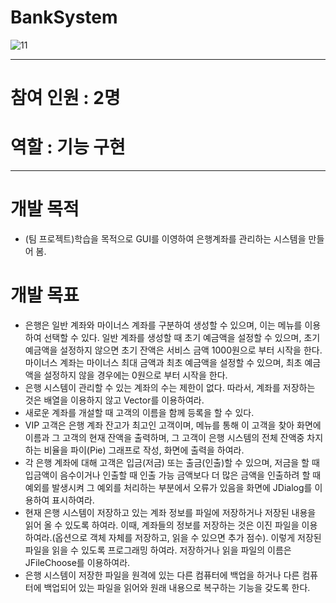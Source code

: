 # BankSystem

![11](https://user-images.githubusercontent.com/57030114/69799931-944f6380-1217-11ea-9ec1-d8339c4e723b.PNG)

----
# 참여 인원 : 2명
# 역할 : 기능 구현
----
# 개발 목적
* (팀 프로젝트)학습을 목적으로 GUI를 이영하여 은행계좌를 관리하는 시스템을 만들어 봄.

# 개발 목표
* 은행은 일반 계좌와 마이너스 계좌를 구분하여 생성할 수 있으며, 이는 메뉴를 이용하여 선택할 수 있다. 일반 계좌를 생성할 때 초기 예금액을 설정할 수 있으며, 초기 예금액을 설정하지 않으면 초기 잔액은 서비스 금액 1000원으로 부터 시작을 한다. 마이너스 계좌는 마이너스 최대 금액과 최초 예금액을 설정할 수 있으며, 최초 예금액을 설정하지 않을 경우에는 0원으로 부터 시작을 한다.
* 은행 시스템이 관리할 수 있는 계좌의 수는 제한이 없다. 따라서, 계좌를 저장하는 것은 배열을 이용하지 않고 Vector를 이용하여라.
* 새로운 계좌를 개설할 때 고객의 이름을 함께 등록을 할 수 있다.
* VIP 고객은 은행 계좌 잔고가 최고인 고객이며, 메뉴를 통해 이 고객을 찾아 화면에 이름과 그 고객의 현재 잔액을 출력하며, 그 고객이 은행 시스템의 전체 잔액중 차지하는 비율을 파이(Pie) 그래프로 작성, 화면에 출력을 하여라.
* 각 은행 계좌에 대해 고객은 입금(저금) 또는 출금(인출)할 수 있으며, 저금을 할 때 입금액이 음수이거나 인출할 때 인출 가능 금액보다 더 많은 금액을 인출하려 할 때 예외를 발생시켜 그 예외를 처리하는 부분에서 오류가 있음을 화면에 JDialog를 이용하여 표시하여라.
* 현재 은행 시스템이 저장하고 있는 계좌 정보를 파일에 저장하거나 저장된 내용을 읽어 올 수 있도록 하여라. 이때, 계좌들의 정보를 저장하는 것은 이진 파일을 이용하여라.(옵션으로 객체 자체를 저장하고, 읽을 수 있으면 추가 점수). 이렇게 저장된 파일을 읽을 수 있도록 프로그래밍 하여라. 저장하거나 읽을 파일의 이름은 JFileChoose를 이용하여라.
* 은행 시스템이 저장한 파일을 원격에 있는 다른 컴퓨터에 백업을 하거나 다른 컴퓨터에 백업되어 있는 파일을 읽어와 원래 내용으로 복구하는 기능을 갖도록 한다.
